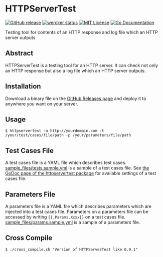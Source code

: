 # HTTPServerTest

[![GitHub release](https://img.shields.io/github/release/keijiyoshida/httpservertest.svg?style=plastic)](https://github.com/keijiyoshida/httpservertest/releases)
[![wercker status](https://app.wercker.com/status/b1dbcf82a529081e8f1e79c89c1d7563/s/master "wercker status")](https://app.wercker.com/project/byKey/b1dbcf82a529081e8f1e79c89c1d7563)
[![MIT License](http://img.shields.io/badge/license-MIT-blue.svg?style=plastic)](https://github.com/keijiyoshida/httpservertest/blob/master/LICENSE)
[![Go Documentation](http://img.shields.io/badge/go-documentation-blue.svg?style=plastic)](https://godoc.org/github.com/keijiyoshida/httpservertest/httpservertest)

Testing tool for contents of an HTTP response and log file which an HTTP server outputs

## Abstract

HTTPServerTest is a testing tool for an HTTP server. It can check not only an HTTP response but also a log file which an HTTP server outputs.

## Installation

Download a binary file on the [GitHub Releases page](https://github.com/keijiyoshida/httpservertest/releases) and deploy it to anywhere you want on your server.

## Usage

```shell
$ httpservertest -u http://yourdomain.com -t /your/test/cases/file/path -p /your/parameters/file/path
```

## Test Cases File

A test cases file is a YAML file which describes test cases. [sample_files/tests.sample.yml](https://github.com/keijiyoshida/httpservertest/blob/master/sample_files/tests.sample.yml) is a sample of a test cases file. See [the GoDoc page of the httpservertest package](https://godoc.org/github.com/keijiyoshida/httpservertest/httpservertest) for available settings of a test cases file.

## Parameters File

A parameters file is a YAML file which describes parameters which are injected into a test cases file. Parameters on a parameters file can be accessed by writing `{{.Params.Xxxx}}` on a test cases file. [sample_files/params.sample.yml](https://github.com/keijiyoshida/httpservertest/blob/master/sample_files/params.sample.yml) is a sample of a parameters file.

## Cross Compile

```shell
$ ./cross_compile.sh "Version of HTTPServerTest like 0.0.1"
```
